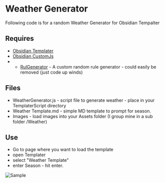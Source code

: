 # Weather Generator
Following code is for a random Weather Generator for Obsidian Tempalter

## Requires
- [Obsidian Templater](https://github.com/SilentVoid13/Templater)
- [Obsidian CustomJs](https://github.com/samlewis0602/obsidian-custom-js)
- - [RulGenerator](https://github.com/Syrkres/customJS) - A custom random rule generator - could easily be removed (just code up winds)

## Files
- WeatherGenerator.js - script file to generate weather - place in your TemplaterScript directory
- Weather Template.md - simple MD template to prompt for season.
- Images - load images into your Assets folder (I group mine in a sub folder /Weather)
## Use
- Go to page where you want to load the template
- open Templater
- select "Weather Template"
- enter Season - hit enter.

![Sample](https://miniworld.com/obsidian/weatherExample.jpg)
